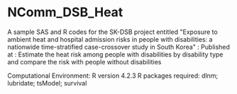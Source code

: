 # NComm_DSB_Heat

A sample SAS and R codes for the SK-DSB project entitled "Exposure to ambient heat and hospital admission risks in people with disabilities: a nationwide time-stratified case-crossover study in South Korea"
: Published at 
: Estimate the heat risk among people with disabilities by disability type and compare the risk with people without disabilities

Computational Environment: R version 4.2.3
R packages required: dlnm; lubridate; tsModel; survival
